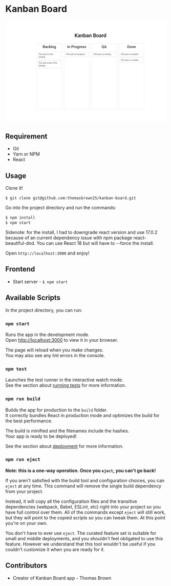 # Kanban Board

![Kanban Board App Image](./src/assets/kanban-board-dashboard.png)

## Requirement

-   Git
-   Yarn or NPM
-   React

## Usage

Clone it!

```
$ git clone git@github.com:thomasbrown25/kanban-board.git
```

Go into the project directory and run the commands:

```
$ npm install
$ npm start
```

Sidenote: for the install, I had to downgrade react version and use 17.0.2 because of an current dependency issue with npm package react-beautiful-dnd. You can use React 18 but will have to --force the install.

Open `http://localhost:3000` and enjoy!

## Frontend

-   Start server - `$ npm start`

## Available Scripts

In the project directory, you can run:

### `npm start`

Runs the app in the development mode.\
Open [http://localhost:3000](http://localhost:3000) to view it in your browser.

The page will reload when you make changes.\
You may also see any lint errors in the console.

### `npm test`

Launches the test runner in the interactive watch mode.\
See the section about [running tests](https://facebook.github.io/create-react-app/docs/running-tests) for more information.

### `npm run build`

Builds the app for production to the `build` folder.\
It correctly bundles React in production mode and optimizes the build for the best performance.

The build is minified and the filenames include the hashes.\
Your app is ready to be deployed!

See the section about [deployment](https://facebook.github.io/create-react-app/docs/deployment) for more information.

### `npm run eject`

**Note: this is a one-way operation. Once you `eject`, you can't go back!**

If you aren't satisfied with the build tool and configuration choices, you can `eject` at any time. This command will remove the single build dependency from your project.

Instead, it will copy all the configuration files and the transitive dependencies (webpack, Babel, ESLint, etc) right into your project so you have full control over them. All of the commands except `eject` will still work, but they will point to the copied scripts so you can tweak them. At this point you're on your own.

You don't have to ever use `eject`. The curated feature set is suitable for small and middle deployments, and you shouldn't feel obligated to use this feature. However we understand that this tool wouldn't be useful if you couldn't customize it when you are ready for it.

## Contributors

-   Creator of Kanban Board app - Thomas Brown
